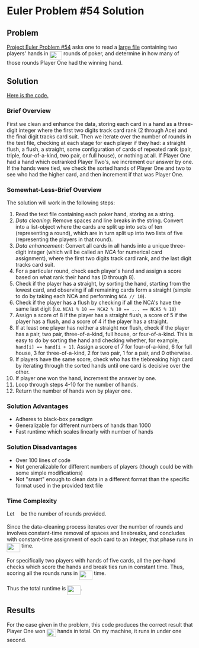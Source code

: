 # Euler Problem \#54 Solution

## Problem

[Project Euler Problem \#54](https://projecteuler.net/problem=54) asks one to read a [large file](euler54_poker.txt) containing two players' hands in <img src="https://rawgit.com/aharris2404/aharris2404.github.ioarris2404.github.io/master/svgs/675eeb554f7b336873729327dab98036.svg?invert_in_darkmode" align=middle width=32.876837399999985pt height=21.18721440000001pt/> rounds of poker, and determine in how many of those rounds Player One had the winning hand.

## Solution

[Here is the code.](euler54.py)

### Brief Overview

First we clean and enhance the data, storing each card in a hand as a three-digit integer where the first two digits track card rank (2 through Ace) and the final digit tracks card suit. Then we iterate over the number of rounds in the text file, checking at each stage for each player if they had: a straight flush, a flush, a straight, some configuration of cards of repeated rank (pair, triple, four-of-a-kind, two pair, or full house), or nothing at all. If Player One had a hand which outranked Player Two's, we increment our answer by one. If the hands were tied, we check the sorted hands of Player One and two to see who had the higher card, and then increment if that was Player One.

### Somewhat-Less-Brief Overview

The solution will work in the following steps:

1. Read the text file containing each poker hand, storing as a string.
2. *Data cleaning*: Remove spaces and line breaks in the string. Convert into a list-object where the cards are split up into sets of ten (representing a round), which are in turn split up into two lists of five (representing the players in that round).
3. *Data enhancement*: Convert all cards in all hands into a unique three-digit integer (which will be called an *NCA* for numerical card assignment), where the first two digits track card rank, and the last digit tracks card suit.
4. For a particular round, check each player's hand and assign a score based on what rank their hand has (0 through 8).
5. Check if the player has a straight, by sorting the hand, starting from the lowest card, and observing if all remaining cards form a straight (simple to do by taking each NCA and performing `NCA // 10`).
6. Check if the player has a flush by checking if all the NCA's have the same last digit (i.e. `NCA1 % 10 == NCA2 % 10 == ... == NCA5 % 10`)
7. Assign a score of 8 if the player has a straight flush, a score of 5 if the player has a flush, and a score of 4 if the player has a straight.
8. If at least one player has neither a straight nor flush, check if the player has a pair, two pair, three-of-a-kind, full house, or four-of-a-kind. This is easy to do by sorting the hand and checking whether, for example, `hand[i] == hand[i + 1]`. Assign a score of 7 for four-of-a-kind, 6 for full house, 3 for three-of-a-kind, 2 for two pair, 1 for a pair, and 0 otherwise.
9. If players have the same score, check who has the tiebreaking high card by iterating through the sorted hands until one card is decisive over the other.
10. If player one won the hand, increment the answer by one.
11. Loop through steps 4-10 for the number of hands.
12. Return the number of hands won by player one.

### Solution Advantages

* Adheres to black-box paradigm
* Generalizable for different numbers of hands than 1000
* Fast runtime which scales linearly with number of hands

### Solution Disadvantages

* Over 100 lines of code
* Not generalizable for different numbers of players (though could be with some simple modifications)
* Not "smart" enough to clean data in a different format than the specific format used in the provided text file

### Time Complexity

Let <img src="https://rawgit.com/aharris2404/aharris2404.github.ioarris2404.github.io/master/svgs/55a049b8f161ae7cfeb0197d75aff967.svg?invert_in_darkmode" align=middle width=9.86687624999999pt height=14.15524440000002pt/> be the number of rounds provided.

Since the data-cleaning process iterates over the number of rounds and involves constant-time removal of spaces and linebreaks, and concludes with constant-time assignment of each card to an integer, that phase runs in <img src="https://rawgit.com/aharris2404/aharris2404.github.ioarris2404.github.io/master/svgs/1f08ccc9cd7309ba1e756c3d9345ad9f.svg?invert_in_darkmode" align=middle width=35.64773519999999pt height=24.65753399999998pt/> time.

For specifically two players with hands of five cards, all the per-hand checks which score the hands and break ties run in constant time. Thus, scoring all the rounds runs in <img src="https://rawgit.com/aharris2404/aharris2404.github.ioarris2404.github.io/master/svgs/1f08ccc9cd7309ba1e756c3d9345ad9f.svg?invert_in_darkmode" align=middle width=35.64773519999999pt height=24.65753399999998pt/> time.

Thus the total runtime is <img src="https://rawgit.com/aharris2404/aharris2404.github.ioarris2404.github.io/master/svgs/1f08ccc9cd7309ba1e756c3d9345ad9f.svg?invert_in_darkmode" align=middle width=35.64773519999999pt height=24.65753399999998pt/>.

## Results

For the case given in the problem, this code produces the correct result that Player One won <img src="https://rawgit.com/aharris2404/aharris2404.github.ioarris2404.github.io/master/svgs/ec743f6dfc0334fc2b308bc46ade48bc.svg?invert_in_darkmode" align=middle width=24.657628049999992pt height=21.18721440000001pt/> hands in total. On my machine, it runs in under one second.
